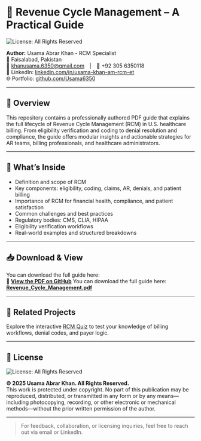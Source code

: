 # 📄 Revenue Cycle Management – A Practical Guide  
![License: All Rights Reserved](https://img.shields.io/badge/License-All%20Rights%20Reserved-red.svg)

**Author:** Usama Abrar Khan - RCM Specialist  
📍 Faisalabad, Pakistan  
📧 khanusama.6350@gmail.com | 📱 +92 305 6350118  
🔗 LinkedIn: [linkedin.com/in/usama-khan-am-rcm-et](https://linkedin.com/in/usama-khan-am-rcm-et)  
🌐 Portfolio: [github.com/Usama6350](https://github.com/Usama6350)

---

## 🧭 Overview

This repository contains a professionally authored PDF guide that explains the full lifecycle of Revenue Cycle Management (RCM) in U.S. healthcare billing. From eligibility verification and coding to denial resolution and compliance, the guide offers modular insights and actionable strategies for AR teams, billing professionals, and healthcare administrators.

---

## 📘 What’s Inside

- Definition and scope of RCM  
- Key components: eligibility, coding, claims, AR, denials, and patient billing  
- Importance of RCM for financial health, compliance, and patient satisfaction  
- Common challenges and best practices  
- Regulatory bodies: CMS, CLIA, HIPAA  
- Eligibility verification workflows  
- Real-world examples and structured breakdowns

---

## 📥 Download & View

You can download the full guide here:  
**📄 [View the PDF on GitHub](https://github.com/Usama6350/Revenue-Cycle-Management/blob/main/Revenue_Cycle_Management.pdf)**
You can download the full guide here:  
**[Revenue_Cycle_Management.pdf](./Revenue_Cycle_Management.pdf)**

---

## 🧪 Related Projects

Explore the interactive [RCM Quiz](https://usama6350.github.io/RCM-Quiz/) to test your knowledge of billing workflows, denial codes, and payer logic.

---

## 📜 License  
![License: All Rights Reserved](https://img.shields.io/badge/License-All%20Rights%20Reserved-red.svg)  

**© 2025 Usama Abrar Khan. All Rights Reserved.**  
This work is protected under copyright. No part of this publication may be reproduced, distributed, or transmitted in any form or by any means—including photocopying, recording, or other electronic or mechanical methods—without the prior written permission of the author.

---

> For feedback, collaboration, or licensing inquiries, feel free to reach out via email or LinkedIn.
